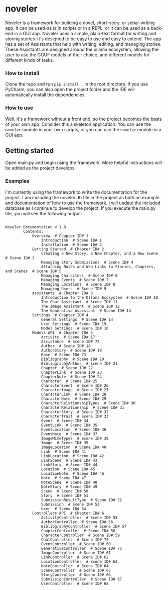 # noveler
Noveler is a framework for building a novel, short-story, or serial-writing app. It can be used-as is in scripts or in a
REPL, or it can be used as a back-end in a GUI app. Noveler uses a simple, plain-text format for writing and storing 
stories. It's designed to be easy to use and easy to extend. The app has a set of Assistants that help with writing,
editing, and managing stories. These Assistants are designed around the ollama ecosystem, allowing the user to use the 
GGUF models of their choice, and different models for different kinds of tasks. 

### How to install
Clone the repo and run `pip install .` in the root directory. If you use PyCharm, you can also open the project folder 
and the IDE will automatically install the dependencies. 

### How to use
Well, it's a framework without a front end, so the project becomes the basis of your own app. Consider this a skeleton 
application. You can use the `noveler` module in your own scripts, or you can use the `noveler` module in a GUI app.

## Getting started
Open main.py and begin using the framework. More helpful instructions will be added as the project develops.

### Examples
I'm currently using the framework to write the documentation for the project. I am including the noveler.db file in the 
project as both an example and documentation of how to use the framework. I will update the included database as I
continue to develop the project. If you execute the main.py file, you will see the following output:

```Stories found:
 
Noveler Documentation v.1.0
		Contents:
			Overview  # Chapter ID# 1
				Introduction  # Scene ID# 1
				Installation  # Scene ID# 2
			Getting Started  # Chapter ID# 2
				Creating a New Story, a New Chapter, and a New Scene  # Scene ID# 3
				Managing Story Submissions  # Scene ID# 4
				Attaching Notes and Web Links to Stories, Chapters, and Scenes  # Scene ID# 5
				Managing Characters  # Scene ID# 6
				Managing Events  # Scene ID# 7
				Managing Locations  # Scene ID# 8
				Managing Users  # Scene ID# 9
			Assistants  # Chapter ID# 3
				Introduction to the Ollama Ecosystem  # Scene ID# 10
				The Chat Assistant  # Scene ID# 11
				The Image Assistant  # Scene ID# 12
				The Generative Assistant  # Scene ID# 13
			Settings  # Chapter ID# 4
				General Settings  # Scene ID# 14
				User Settings  # Scene ID# 15
				Model Settings  # Scene ID# 16
			Models API  # Chapter ID# 5
				Activity  # Scene ID# 17
				Assistance  # Scene ID# 72
				Author  # Scene ID# 18
				AuthorStory  # Scene ID# 19
				Base  # Scene ID# 73
				Bibliography  # Scene ID# 20
				BibliographyAuthor  # Scene ID# 21
				Chapter  # Scene ID# 22
				ChapterLink  # Scene ID# 23
				ChapterNote  # Scene ID# 24
				Character  # Scene ID# 25
				CharacterEvent  # Scene ID# 26
				CharacterImage  # Scene ID# 27
				CharacterLink  # Scene ID# 28
				CharacterNote  # Scene ID# 29
				CharacterRelationshipTypes  # Scene ID# 30
				CharacterRelationship  # Scene ID# 31
				CharacterStory  # Scene ID# 32
				CharacterTrait  # Scene ID# 33
				Event  # Scene ID# 34
				EventLink  # Scene ID# 35
				EventLocation  # Scene ID# 36
				EventNote  # Scene ID# 37
				ImageMimeTypes  # Scene ID# 38
				Image  # Scene ID# 39
				ImageLocation  # Scene ID# 40
				Link  # Scene ID# 41
				LinkLocation  # Scene ID# 42
				LinkScene  # Scene ID# 43
				LinkStory  # Scene ID# 44
				Location  # Scene ID# 45
				LocationNote  # Scene ID# 46
				Note  # Scene ID# 47
				NoteScene  # Scene ID# 48
				NoteStory  # Scene ID# 49
				Scene  # Scene ID# 50
				Story  # Scene ID# 51
				SubmissionResultType  # Scene ID# 52
				Submission  # Scene ID# 53
				User  # Scene ID# 54
			Controllers API  # Chapter ID# 6
				ActivityController  # Scene ID# 55
				AuthorController  # Scene ID# 56
				BibliographyController  # Scene ID# 57
				ChapterController  # Scene ID# 58
				CharacterController  # Scene ID# 59
				ChatController  # Scene ID# 74
				EventController  # Scene ID# 60
				GenerativeController  # Scene ID# 75
				ImageController  # Scene ID# 61
				LinkController  # Scene ID# 62
				LocationController  # Scene ID# 63
				NoteController  # Scene ID# 64
				SceneController  # Scene ID# 65
				StoryController  # Scene ID# 66
				SubmissionController  # Scene ID# 67
				UserController  # Scene ID# 68
